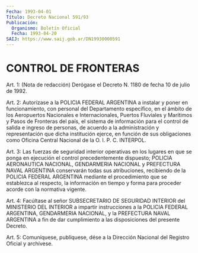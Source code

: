 ```yaml
---
Fecha: 1993-04-01
Título: Decreto Nacional 591/93
Publicación:
  Organismo: Boletín Oficial
  Fecha: 1993-04-20
SAIJ: https://www.saij.gob.ar/DN19930000591
---
```

# CONTROL DE FRONTERAS

<a id="1"></a>
Art.  1:  (Nota  de  redacción) Derógase el Decreto N. 1180 de fecha 10 de julio de 1992.

<a id="2"></a>
Art. 2: Autorízase a la POLICIA FEDERAL ARGENTINA a instalar y poner  en funcionamiento, con personal del Departamento específico, en el ámbito  de  los  Aeropuertos  Nacionales  e  Internacionales, Puertos  Fluviales  y Marítimos y Pasos de Fronteras del  país,  el sistema de información  para  el  control  de  salida  e ingreso de personas,  de  acuerdo  a  la  administración y representación  que dicha  institución  ejerce, en función  de  sus  obligaciones  como Oficina Central Nacional de la O. I. P. C. INTERPOL.

<a id="3"></a>
Art.  3:  Las  fuerzas de seguridad interior operativas en los lugares en que se ponga  en  ejecución  el  control precedentemente dispuesto;  POLICIA  AERONAUTICA NACIONAL, GENDARMERIA  NACIONAL  y PREFECTURA  NAVAL ARGENTINA  conservarán  todas  sus  atribuciones, recibiendo de la POLICIA FEDERAL ARGENTINA mediante el procedimiento  que  se  establezca  al  respecto, la información en tiempo  y  forma  para  proceder acorde con la  normativa  vigente.

<a id="4"></a>
Art. 4: Facúltase al señor SUBSECRETARIO DE SEGURIDAD INTERIOR del MINISTERIO  DEL  INTERIOR a impartir instrucciones a la POLICIA FEDERAL ARGENTINA, GENDARMERIA  NACIONAL,  y  la  PREFECTURA  NAVAL ARGENTINA  a  fin  de  dar  cumplimiento  a  las  disposiciones del presente Decreto.

<a id="5"></a>
Art.  5: Comuníquese, publíquese, dése a la Dirección Nacional del Registro Oficial y archívese.